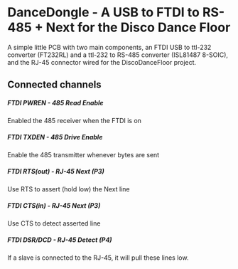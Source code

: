 # DanceDongle - A USB to FTDI to RS-485 + Next for the Disco Dance Floor

A simple little PCB with two main components, an FTDI USB to ttl-232 converter
(FT232RL) and a ttl-232 to RS-485 converter (ISL81487 8-SOIC), and the RJ-45
connector wired for the DiscoDanceFloor project.

## Connected channels

##### FTDI PWREN - 485 Read Enable
Enabled the 485 receiver when the FTDI is on

##### FTDI TXDEN - 485 Drive Enable
Enable the 485 transmitter whenever bytes are sent

##### FTDI RTS(out) - RJ-45 Next (P3)
Use RTS to assert (hold low) the Next line

##### FTDI CTS(in)  - RJ-45 Next (P3)
Use CTS to detect asserted line

##### FTDI DSR/DCD - RJ-45 Detect (P4)
If a slave is connected to the RJ-45, it will pull these lines low.
